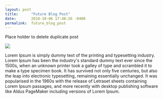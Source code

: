 ```yaml
---
layout: post
title:      "Future Blog Post"
date:       2018-10-06 17:48:26 -0400
permalink:  future_blog_post
---
```


Place holder to delete duplicate post

![](https://blog.nxp.com/wp-content/uploads/2017/10/Software-car-reuse-960x425.jpg)

Lorem Ipsum is simply dummy text of the printing and typesetting industry. Lorem Ipsum has been the industry's standard dummy text ever since the 1500s, when an unknown printer took a galley of type and scrambled it to make a type specimen book. It has survived not only five centuries, but also the leap into electronic typesetting, remaining essentially unchanged. It was popularised in the 1960s with the release of Letraset sheets containing Lorem Ipsum passages, and more recently with desktop publishing software like Aldus PageMaker including versions of Lorem Ipsum.
